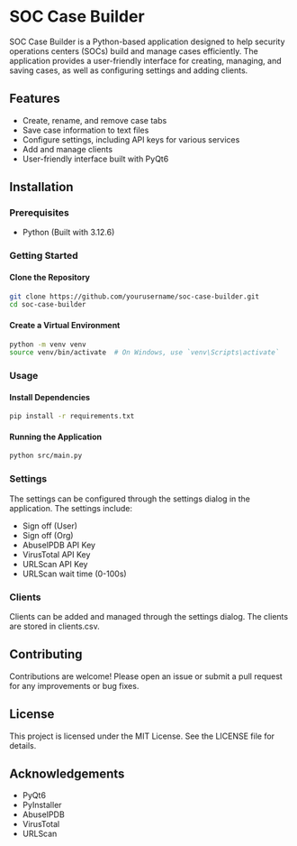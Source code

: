 # SOC Case Builder

SOC Case Builder is a Python-based application designed to help security operations centers (SOCs) build and manage cases efficiently. The application provides a user-friendly interface for creating, managing, and saving cases, as well as configuring settings and adding clients.

## Features

- Create, rename, and remove case tabs
- Save case information to text files
- Configure settings, including API keys for various services
- Add and manage clients
- User-friendly interface built with PyQt6

## Installation

### Prerequisites

- Python (Built with 3.12.6)

### Getting Started
#### Clone the Repository
```sh
git clone https://github.com/yourusername/soc-case-builder.git
cd soc-case-builder
```
#### Create a Virtual Environment
```sh
python -m venv venv
source venv/bin/activate  # On Windows, use `venv\Scripts\activate`
```
### Usage
#### Install Dependencies
```sh
pip install -r requirements.txt
```
#### Running the Application
```sh
python src/main.py
```

### Settings
The settings can be configured through the settings dialog in the application. The settings include:

- Sign off (User)
- Sign off (Org)
- AbuseIPDB API Key
- VirusTotal API Key
- URLScan API Key
- URLScan wait time (0-100s)

### Clients
Clients can be added and managed through the settings dialog. The clients are stored in clients.csv.

## Contributing
Contributions are welcome! Please open an issue or submit a pull request for any improvements or bug fixes.

## License
This project is licensed under the MIT License. See the LICENSE file for details.

## Acknowledgements
- PyQt6
- PyInstaller
- AbuseIPDB
- VirusTotal
- URLScan


